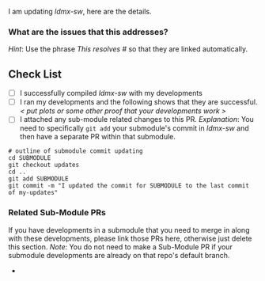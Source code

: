 
I am updating _ldmx-sw_, here are the details.

### What are the issues that this addresses?
_Hint_: Use the phrase _This resolves #<issue number>_ so that they are linked automatically.

## Check List
- [ ] I successfully compiled _ldmx-sw_ with my developments
- [ ] I ran my developments and the following shows that they are successful.
_< put plots or some other proof that your developments work >_
- [ ] I attached any sub-module related changes to this PR.
_Explanation_: You need to specifically `git add` your submodule's commit in _ldmx-sw_ and then have a separate PR within that submodule.
```
# outline of submodule commit updating
cd SUBMODULE
git checkout updates
cd ..
git add SUBMODULE
git commit -m "I updated the commit for SUBMODULE to the last commit of my-updates"
```

### Related Sub-Module PRs
If you have developments in a submodule that you need to merge in along with these developments, please link those PRs here, otherwise just delete this section.
_Note_: You do not need to make a Sub-Module PR if your submodule developments are already on that repo's default branch.

- 
